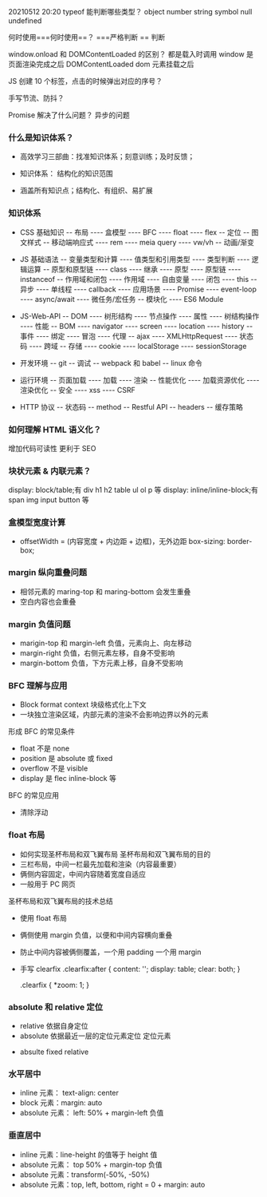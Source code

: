 20210512 20:20
typeof 能判断哪些类型？
object number string symbol null undefined

何时使用===何时使用==？
===严格判断 == 判断

window.onload 和 DOMContentLoaded 的区别？
都是载入时调用
window 是页面渲染完成之后
DOMContentLoaded dom 元素挂载之后

JS 创建 10 个<a>标签，点击的时候弹出对应的序号？

手写节流、防抖？

Promise 解决了什么问题？
异步的问题

### 什么是知识体系？

- 高效学习三部曲：找准知识体系；刻意训练；及时反馈；

* 知识体系： 结构化的知识范围

* 涵盖所有知识点；结构化、有组织、易扩展

### 知识体系

- CSS 基础知识
  -- 布局
  ---- 盒模型
  ---- BFC
  ---- float
  ---- flex
  -- 定位
  -- 图文样式
  -- 移动端响应式
  ---- rem
  ---- meia query
  ---- vw/vh
  -- 动画/渐变

- JS 基础语法
  -- 变量类型和计算
  ---- 值类型和引用类型
  ---- 类型判断
  ---- 逻辑运算
  -- 原型和原型链
  ---- class
  ---- 继承
  ---- 原型
  ---- 原型链
  ---- instanceof
  -- 作用域和闭包
  ---- 作用域
  ---- 自由变量
  ---- 闭包
  ---- this
  -- 异步
  ---- 单线程
  ---- callback
  ---- 应用场景
  ---- Promise
  ---- event-loop
  ---- async/await
  ---- 微任务/宏任务
  -- 模块化
  ---- ES6 Module
- JS-Web-API
  -- DOM
  ---- 树形结构
  ---- 节点操作
  ---- 属性
  ---- 树结构操作
  ---- 性能
  -- BOM
  ---- navigator
  ---- screen
  ---- location
  ---- history
  -- 事件
  ---- 绑定
  ---- 冒泡
  ---- 代理
  -- ajax
  ---- XMLHttpRequest
  ---- 状态码
  ---- 跨域
  -- 存储
  ---- cookie
  ---- localStorage
  ---- sessionStorage
- 开发环境
  -- git
  -- 调试
  -- webpack 和 babel
  -- linux 命令
- 运行环境
  -- 页面加载
  ---- 加载
  ---- 渲染
  -- 性能优化
  ---- 加载资源优化
  ---- 渲染优化
  -- 安全
  ---- xss
  ---- CSRF
- HTTP 协议
  -- 状态码
  -- method
  -- Restful API
  -- headers
  -- 缓存策略

### 如何理解 HTML 语义化？

增加代码可读性
更利于 SEO

### 块状元素 & 内联元素？

display: block/table;有 div h1 h2 table ul ol p 等
display: inline/inline-block;有 span img input button 等

### 盒模型宽度计算

- offsetWidth = (内容宽度 + 内边距 + 边框)，无外边距
  box-sizing: border-box;

### margin 纵向重叠问题

- 相邻元素的 maring-top 和 maring-bottom 会发生重叠
- 空白内容也会重叠

### margin 负值问题

- marigin-top 和 margin-left 负值，元素向上、向左移动
- margin-right 负值，右侧元素左移，自身不受影响
- margin-bottom 负值，下方元素上移，自身不受影响

### BFC 理解与应用

- Block format context 块级格式化上下文
- 一块独立渲染区域，内部元素的渲染不会影响边界以外的元素

形成 BFC 的常见条件

- float 不是 none
- position 是 absolute 或 fixed
- overflow 不是 visible
- display 是 flec inline-block 等

BFC 的常见应用

- 清除浮动

### float 布局

- 如何实现圣杯布局和双飞翼布局
  圣杯布局和双飞翼布局的目的
- 三栏布局，中间一栏最先加载和渲染（内容最重要）
- 俩侧内容固定，中间内容随着宽度自适应
- 一般用于 PC 网页

圣杯布局和双飞翼布局的技术总结

- 使用 float 布局
- 俩侧使用 margin 负值，以便和中间内容横向重叠
- 防止中间内容被俩侧覆盖，一个用 padding 一个用 margin

- 手写 clearfix
  .clearfix:after {
  content: '';
  display: table;
  clear: both;
  }

  .clearfix {
  \*zoom: 1;
  }

### absolute 和 relative 定位

- relative 依据自身定位
- absolute 依据最近一层的定位元素定位
  定位元素

* absulte fixed relative

### 水平居中

- inline 元素： text-align: center
- block 元素：margin: auto
- absolute 元素： left: 50% + margin-left 负值

### 垂直居中

- inline 元素：line-height 的值等于 height 值
- absolute 元素： top 50% + margin-top 负值
- absolute 元素：transform(-50%, -50%)
- absolute 元素：top, left, bottom, right = 0 + margin: auto
